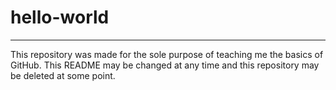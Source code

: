 # hello-world
--------------
This repository was made for the sole purpose of teaching me the basics of GitHub.
This README may be changed at any time and this repository may be deleted at some point.
